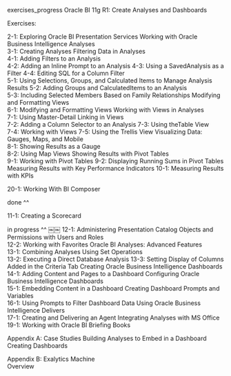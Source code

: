 exercises_progress 
Oracle BI 11g R1: Create Analyses and Dashboards

Exercises:
 
2-1: Exploring Oracle BI Presentation Services Working with Oracle Business Intelligence Analyses   
3-1: Creating Analyses Filtering Data in Analyses   
4-1: Adding Filters to an Analysis  
4-2: Adding an Inline Prompt to an Analysis 
4-3: Using a SavedAnalysis as a Filter 
4-4: Editing SQL for a Column Filter  
5-1: Using Selections, Groups, and Calculated Items to Manage Analysis Results 
5-2: Adding Groups and CalculatedItems to an Analysis  
5-3: Including Selected Members Based on Family Relationships Modifying and Formatting Views   
6-1: Modifying and Formatting Views Working with Views in Analyses  
7-1: Using Master-Detail Linking in Views  
7-2: Adding a Column Selector to an Analysis 
7-3: Using theTable View  
7-4: Working with Views 
7-5: Using the Trellis View Visualizing Data: Gauges, Maps, and Mobile  
8-1: Showing Results as a Gauge  
8-2: Using Map Views  Showing Results with Pivot Tables  
9-1: Working with Pivot Tables  9-2: Displaying Running Sums in Pivot Tables  Measuring Results with Key Performance Indicators  10-1: Measuring Results with KPIs  

20-1: Working With BI Composer 

done ^^

11-1: Creating a Scorecard  

in progress ^^
￼￼
12-1: Administering Presentation Catalog Objects and Permissions with Users and Roles  
12-2: Working with Favorites  Oracle BI Analyses: Advanced Features  
13-1: Combining Analyses Using Set Operations  
13-2: Executing a Direct Database Analysis 
13-3: Setting Display of Columns Added in the Criteria Tab Creating Oracle Business Intelligence Dashboards   
14-1: Adding Content and Pages to a Dashboard  Configuring Oracle Business Intelligence Dashboards  
15-1: Embedding Content in a Dashboard  Creating Dashboard Prompts and Variables   
16-1: Using Prompts to Filter Dashboard Data  Using Oracle Business Intelligence Delivers  
17-1: Creating and Delivering an Agent  Integrating Analyses with MS Office   
19-1: Working with Oracle BI Briefing Books 

Appendix A: Case Studies 
Building Analyses to Embed in a Dashboard  
Creating Dashboards 

Appendix B: 
Exalytics Machine  
Overview  
